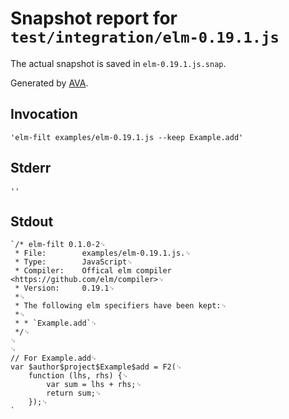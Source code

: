 # Snapshot report for `test/integration/elm-0.19.1.js`

The actual snapshot is saved in `elm-0.19.1.js.snap`.

Generated by [AVA](https://ava.li).

## Invocation

    'elm-filt examples/elm-0.19.1.js --keep Example.add'

## Stderr

    ''

## Stdout

    `/* elm-filt 0.1.0-2␊
     * File:        examples/elm-0.19.1.js.␊
     * Type:        JavaScript␊
     * Compiler:    Offical elm compiler <https://github.com/elm/compiler>␊
     * Version:     0.19.1␊
     *␊
     * The following elm specifiers have been kept:␊
     *␊
     * * `Example.add`␊
     */␊
    ␊
    ␊
    // For Example.add␊
    var $author$project$Example$add = F2(␊
    	function (lhs, rhs) {␊
    		var sum = lhs + rhs;␊
    		return sum;␊
    	});␊
    `
